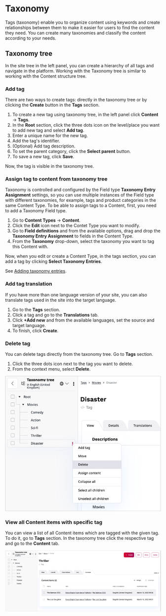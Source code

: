 # Taxonomy

Tags (taxonomy) enable you to organize content using keywords and create relationships between them to make it easier for users to find the content they need.
You can create many taxonomies and classify the content according to your needs.

## Taxonomy tree

In the site tree in the left panel, you can create a hierarchy of all tags and navigate in the platform.
Working with the Taxonomy tree is similar to working with the Content structure tree.

### Add tag

There are two ways to create tags: directly in the taxonomy tree or by clicking the **Create** button in the **Tags** section.

1. To create a new tag using taxonomy tree, in the left panel click **Content** -> **Tags**.
1. In the **Root** section, click the three dots icon on the level/place you want to add new tag and select **Add tag**.
1. Enter a unique name for the new tag.
1. Add the tag's identifier.
1. (Optional) Add tag description.
1. To set the parent category, click the **Select parent** button.
1. To save a new tag, click **Save**.

Now, the tag is visible in the taxonomy tree.

### Assign tag to content from taxonomy tree

Taxonomy is controlled and configured by the Field type **Taxonomy Entry Assignment** settings, so you can use multiple instances
of the Field type with different taxonomies, for example, tags and product categories in the same Content Type. 
To be able to assign tags to a Content, first, you need to add a Taxonomy Field type.

1. Go to **Content Types** -> **Content**.
1. Click the **Edit** icon next to the Contet Type you want to modify.
1. Go to **Field definitions** and from the available options, drag and drop the **Taxonomy Entry Assignment** to fields in the Content Type.
1. From the **Taxonomy** drop-down, select the taxonomy you want to tag this Content with.

Now, when you edit or create a Content Type, in the tags section, you can add a tag by clicking **Select Taxonomy Entries**.

See [Adding taxonomy entries](creating_content_basic.md#adding-taxonomy-entries).

### Add tag translation

If you have more than one language version of your site, you can also translate tags used in the site into the target language.

1. Go to the **Tags** section.
1. Click a tag and go to the **Translations** tab.
1. Click **+Add new** and from the available languages, set the source and target language.
1. To finish, click **Create**.

### Delete tag

You can delete tags directly from the taxonomy tree. Go to **Tags** section.

1. Click the three dots icon next to the tag you want to delete.
1. From the context menu, select **Delete**.

![Delete tag](img/taxonomy_delete_tag.png "Delete tag")

### View all Content items with specific tag

You can view a list of all Content items which are tagged with the given tag.
To do it, go to **Tags** section.
In the taxonomy tree click the respective tag and go to the **Content** tab.

![Content list](img/taxonomy_content_list.png "Content list")
